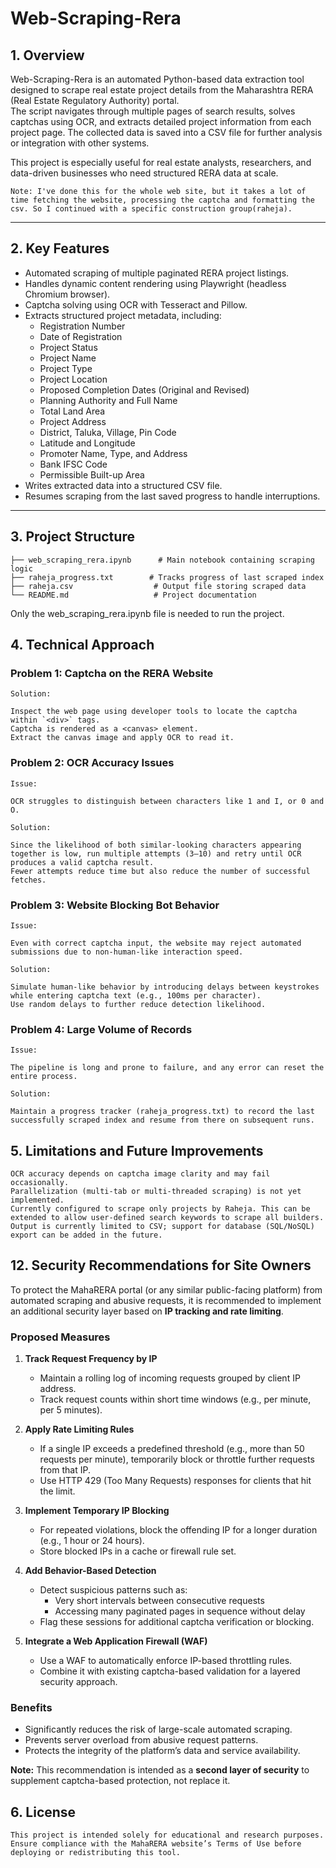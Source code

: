 # Web-Scraping-Rera

## 1. Overview
Web-Scraping-Rera is an automated Python-based data extraction tool designed to scrape real estate project details from the Maharashtra RERA (Real Estate Regulatory Authority) portal.  
The script navigates through multiple pages of search results, solves captchas using OCR, and extracts detailed project information from each project page. The collected data is saved into a CSV file for further analysis or integration with other systems.

This project is especially useful for real estate analysts, researchers, and data-driven businesses who need structured RERA data at scale.

```
Note: I've done this for the whole web site, but it takes a lot of time fetching the website, processing the captcha and formatting the csv. So I continued with a specific construction group(raheja).
```
---

## 2. Key Features
- Automated scraping of multiple paginated RERA project listings.
- Handles dynamic content rendering using Playwright (headless Chromium browser).
- Captcha solving using OCR with Tesseract and Pillow.
- Extracts structured project metadata, including:
  - Registration Number
  - Date of Registration
  - Project Status
  - Project Name
  - Project Type
  - Project Location
  - Proposed Completion Dates (Original and Revised)
  - Planning Authority and Full Name
  - Total Land Area
  - Project Address
  - District, Taluka, Village, Pin Code
  - Latitude and Longitude
  - Promoter Name, Type, and Address
  - Bank IFSC Code
  - Permissible Built-up Area
- Writes extracted data into a structured CSV file.
- Resumes scraping from the last saved progress to handle interruptions.

---

## 3. Project Structure

```
├── web_scraping_rera.ipynb      # Main notebook containing scraping logic
├── raheja_progress.txt        # Tracks progress of last scraped index
├── raheja.csv                  # Output file storing scraped data
└── README.md                   # Project documentation
```
Only the web_scraping_rera.ipynb file is needed to run the project.

## 4. Technical Approach

### Problem 1: Captcha on the RERA Website

`Solution:`
```
Inspect the web page using developer tools to locate the captcha within `<div>` tags.
Captcha is rendered as a <canvas> element.
Extract the canvas image and apply OCR to read it.
```

### Problem 2: OCR Accuracy Issues
  
`Issue:`
```
OCR struggles to distinguish between characters like 1 and I, or 0 and O.
```
`Solution:`
```
Since the likelihood of both similar-looking characters appearing together is low, run multiple attempts (3–10) and retry until OCR produces a valid captcha result.
Fewer attempts reduce time but also reduce the number of successful fetches.
```

### Problem 3: Website Blocking Bot Behavior

`Issue:`
```
Even with correct captcha input, the website may reject automated submissions due to non-human-like interaction speed.
```
`Solution:`
```
Simulate human-like behavior by introducing delays between keystrokes while entering captcha text (e.g., 100ms per character).
Use random delays to further reduce detection likelihood.
```

### Problem 4: Large Volume of Records

`Issue:`
```
The pipeline is long and prone to failure, and any error can reset the entire process.
```
`Solution:`
```
Maintain a progress tracker (raheja_progress.txt) to record the last successfully scraped index and resume from there on subsequent runs.
```

## 5. Limitations and Future Improvements
```
OCR accuracy depends on captcha image clarity and may fail occasionally.
Parallelization (multi-tab or multi-threaded scraping) is not yet implemented.
Currently configured to scrape only projects by Raheja. This can be extended to allow user-defined search keywords to scrape all builders.
Output is currently limited to CSV; support for database (SQL/NoSQL) export can be added in the future.
```
## 12. Security Recommendations for Site Owners

To protect the MahaRERA portal (or any similar public-facing platform) from automated scraping and abusive requests, it is recommended to implement an additional security layer based on **IP tracking and rate limiting**.

### Proposed Measures

1. **Track Request Frequency by IP**
   - Maintain a rolling log of incoming requests grouped by client IP address.
   - Track request counts within short time windows (e.g., per minute, per 5 minutes).

2. **Apply Rate Limiting Rules**
   - If a single IP exceeds a predefined threshold (e.g., more than 50 requests per minute), temporarily block or throttle further requests from that IP.
   - Use HTTP 429 (Too Many Requests) responses for clients that hit the limit.

3. **Implement Temporary IP Blocking**
   - For repeated violations, block the offending IP for a longer duration (e.g., 1 hour or 24 hours).
   - Store blocked IPs in a cache or firewall rule set.

4. **Add Behavior-Based Detection**
   - Detect suspicious patterns such as:
     - Very short intervals between consecutive requests
     - Accessing many paginated pages in sequence without delay
   - Flag these sessions for additional captcha verification or blocking.

5. **Integrate a Web Application Firewall (WAF)**
   - Use a WAF to automatically enforce IP-based throttling rules.
   - Combine it with existing captcha-based validation for a layered security approach.

### Benefits

- Significantly reduces the risk of large-scale automated scraping.
- Prevents server overload from abusive request patterns.
- Protects the integrity of the platform’s data and service availability.

**Note:** This recommendation is intended as a **second layer of security** to supplement captcha-based protection, not replace it.

## 6. License
```
This project is intended solely for educational and research purposes.
Ensure compliance with the MahaRERA website’s Terms of Use before deploying or redistributing this tool.
```
